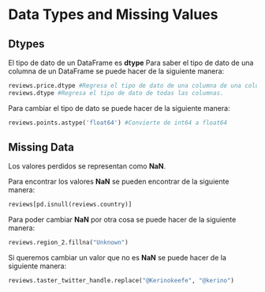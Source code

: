 # Data Types and Missing Values

## Dtypes
El tipo de dato de un DataFrame es **dtype**
Para saber el tipo de dato de una columna de un DataFrame se puede hacer de la siguiente manera:
```python
reviews.price.dtype #Regresa el tipo de dato de una columna de una columna
reviews.dtype #Regresa el tipo de dato de todas las columnas.
```

Para cambiar el tipo de dato se puede hacer de la siguiente manera:
```python
reviews.points.astype('float64') #Convierte de int64 a float64
```

## Missing Data
Los valores perdidos se representan como **NaN**.

Para encontrar los valores **NaN** se pueden encontrar de la siguiente manera:
```python
reviews[pd.isnull(reviews.country)]
```

Para poder cambiar **NaN** por otra cosa se puede hacer de la siguiente manera:
```python
reviews.region_2.fillna("Unknown")
```

Si queremos cambiar un valor que no es **NaN** se puede hacer de la siguiente manera:
```python
reviews.taster_twitter_handle.replace("@Kerinokeefe", "@kerino")
```